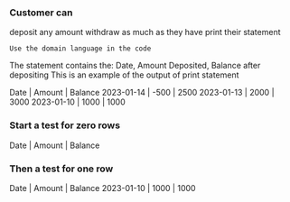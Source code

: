 ### Customer can
   deposit any amount
   withdraw as much as they have
   print their statement

`Use the domain language in the code`

The statement contains the: Date, Amount Deposited, Balance after depositing
This is an example of the output of print statement

Date       | Amount | Balance
2023-01-14 | -500   | 2500
2023-01-13 | 2000   | 3000
2023-01-10 | 1000   | 1000

### Start a test for zero rows
Date       | Amount | Balance

### Then a test for one row
Date       | Amount | Balance
2023-01-10 | 1000   | 1000
 

